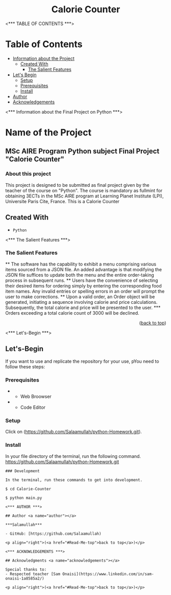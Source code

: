 <a name="Read-Me-top"></a>

<div align="center">
<h1><b>Calorie Counter</b></h1>
</div>

<*** TABLE OF CONTENTS ***>

# Table of Contents

- [Information about the Project](#Information-about-project)
  - [Created With](#Created-with)
    - [The Salient Features](#Salient-Features)
- [Let's Begin](#Let's-Begin)
  - [Setup](#setup)
  - [Prerequisites](#prerequisites)
  - [Install](#install)
- [Author](#author)
- [Acknowledgements](#acknowledgements)

<*** Information about the Final Project on Python ***>

# Name of the Project

## MSc AIRE Program Python subject Final Project "Calorie Counter" 

### About this project <a name="Information-about-project"></a>
This project is designed to be submitted as final project given by the teacher of the course on "Python". The course is mandatory as fullmint for obtaining 3ECTs in the MSc AIRE program at Learning Planet Institute (LPI), Universite Paris Cite, France. This is a Calorie Counter

## Created With <a name="Created-with"></a>

- `Python`

<*** The Salient Features ***>

### The Salient Features <a name="Salient-Features"></a>
** The software has the capability to exhibit a menu comprising various items sourced from a JSON file. An added advantage is that modifying the JSON file suffices to update both the menu and the entire order-taking process in subsequent runs.
** Users have the convenience of selecting their desired items for ordering simply by entering the corresponding food item names. Any invalid entries or spelling errors in an order will prompt the user to make corrections.
** Upon a valid order, an Order object will be generated, initiating a sequence involving calorie and price calculations. Subsequently, the total calorie and price will be presented to the user.
*** Orders exceeding a total calorie count of 3000 will be declined.

<p align="right">(<a href="#Read-Me-top">back to top</a>)</p>

<*** Let's-Begin ***>

## Let's-Begin
If you want to use and replicate the repository for your use, pYou need to follow these steps:

### Prerequisites

- * Web Broowser 
- * Code Editor

### Setup

Click on (https://github.com/Salaamullah/python-Homework.git).

### Install

In your file directory of the terminal, run the following command.
 https://github.com/Salaamullah/python-Homework.git
```
### Development

In the terminal, run these commands to get into development.

$ cd Calorie-Counter

$ python main.py

<*** AUTHOR ***>

## Author <a name="author"></a>

***Salamullah***

- GitHub: [https://github.com/Salaamullah)

<p align="right">(<a href="#Read-Me-top">back to top</a>)</p>

<*** ACKNOWLEDGEMENTS ***>

## Acknowledgments <a name="acknowledgements"></a>

Special thanks to:
- Respected teacher [Sam Onaisi](https://www.linkedin.com/in/sam-onaisi-1a8585a2/)

<p align="right">(<a href="#Read-Me-top">back to top</a>)</p>